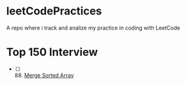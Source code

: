 # leetCodePractices
A repo where i track and analize my practice in coding with LeetCode

# Top 150 Interview 

- [ ] 88. [Merge Sorted Array](./top150/88.py)
